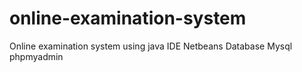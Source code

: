# online-examination-system
Online examination system using java 
IDE  Netbeans
Database Mysql phpmyadmin
